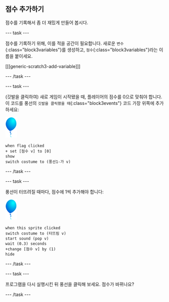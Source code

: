 ## 점수 추가하기

점수를 기록해서 좀 더 재밌게 만들어 봅시다.

--- task ---

점수를 기록하기 위해, 이를 적을 공간이 필요합니다. 새로운 `변수`{:class="block3variables"}를 생성하고, `점수`{:class="block3variables"}라는 이름을 붙이세요.

[[[generic-scratch3-add-variable]]]

--- /task ---

--- task ---

(깃발을 클릭하여) 새로 게임이 시작됐을 때, 플레이어의 점수를 0으로 맞춰야 합니다. 이 코드를 풍선의 `깃발을 클릭했을 때`{:class="block3events"} 코드 가장 위쪽에 추가하세요:

![풍선 스프라이트](images/balloon-sprite.png)

```blocks3
when flag clicked
+ set [점수 v] to [0]
show
switch costume to (풍선1-가 v)
```

--- /task ---

--- task ---

풍선이 터뜨려질 때마다, 점수에 1씩 추가해야 합니다:

![풍선 스프라이트](images/balloon-sprite.png)

```blocks3
when this sprite clicked
switch costume to (터뜨림 v)
start sound (pop v)
wait (0.3) seconds
+change [점수 v] by (1)
hide
```

--- /task ---

--- task ---

프로그램을 다시 실행시킨 뒤 풍선을 클릭해 보세요. 점수가 바뀌나요?

--- /task ---

